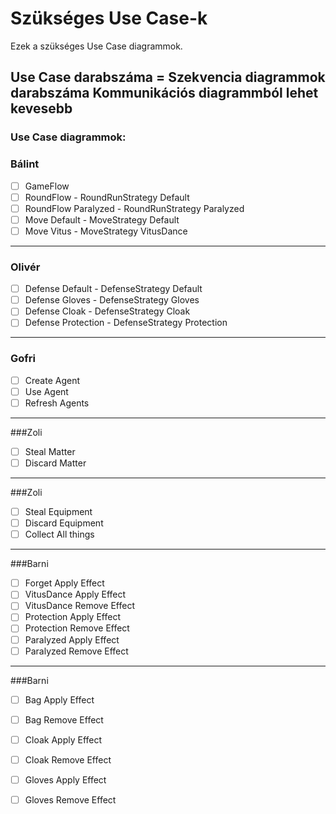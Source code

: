 # Szükséges Use Case-k

Ezek a szükséges Use Case diagrammok.
 
Use Case darabszáma = Szekvencia diagrammok darabszáma
Kommunikációs diagrammból lehet kevesebb
---

### Use Case diagrammok:

### Bálint
- [ ] GameFlow
- [ ] RoundFlow - RoundRunStrategy Default
- [ ] RoundFlow Paralyzed - RoundRunStrategy Paralyzed
- [ ] Move Default - MoveStrategy Default
- [ ] Move Vitus - MoveStrategy VitusDance
---
### Olivér
- [ ] Defense Default - DefenseStrategy Default
- [ ] Defense Gloves - DefenseStrategy Gloves
- [ ] Defense Cloak - DefenseStrategy Cloak
- [ ] Defense Protection - DefenseStrategy Protection
---
### Gofri
- [ ] Create Agent
- [ ] Use Agent
- [ ] Refresh Agents
---
###Zoli
- [ ] Steal Matter
- [ ] Discard Matter
---
###Zoli
- [ ] Steal Equipment
- [ ] Discard Equipment
- [ ] Collect All things
---
###Barni
- [ ] Forget Apply Effect
- [ ] VitusDance Apply Effect
- [ ] VitusDance Remove Effect
- [ ] Protection Apply Effect
- [ ] Protection Remove Effect
- [ ] Paralyzed Apply Effect
- [ ] Paralyzed Remove Effect
---
###Barni
- [ ] Bag Apply Effect
- [ ] Bag Remove Effect
- [ ] Cloak Apply Effect
- [ ] Cloak Remove Effect
- [ ] Gloves Apply Effect
- [ ] Gloves Remove Effect


